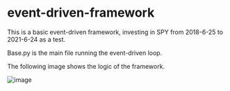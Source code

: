# event-driven-framework
This is a basic event-driven framework, investing in SPY from 2018-6-25 to 2021-6-24 as a test.

Base.py is the main file running the event-driven loop.

The following image shows the logic of the framework.

![image](https://user-images.githubusercontent.com/71861810/123497078-859a7f80-d5f9-11eb-957f-37cb721ab5ad.png)
